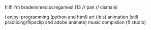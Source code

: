 hi!!! i'm bradensmediocregames!
(13 // pan // cismale)

i enjoy:
  programming (python and html)
  art (ibis)
  animation (still practicing/flipaclip and adobe animate)
  music compisiion (fl studio)
